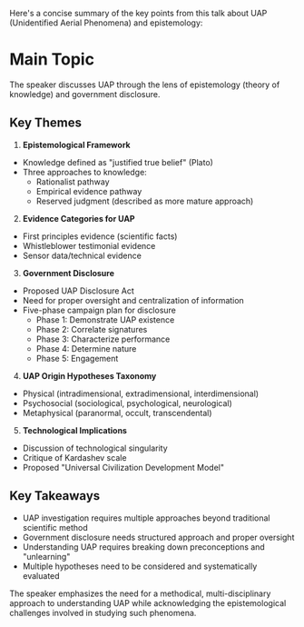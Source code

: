 Here's a concise summary of the key points from this talk about UAP (Unidentified Aerial Phenomena) and epistemology:

# Main Topic
The speaker discusses UAP through the lens of epistemology (theory of knowledge) and government disclosure.

## Key Themes

1. **Epistemological Framework**
- Knowledge defined as "justified true belief" (Plato)
- Three approaches to knowledge:
  - Rationalist pathway
  - Empirical evidence pathway
  - Reserved judgment (described as more mature approach)

2. **Evidence Categories for UAP**
- First principles evidence (scientific facts)
- Whistleblower testimonial evidence
- Sensor data/technical evidence

3. **Government Disclosure**
- Proposed UAP Disclosure Act
- Need for proper oversight and centralization of information
- Five-phase campaign plan for disclosure
  - Phase 1: Demonstrate UAP existence
  - Phase 2: Correlate signatures
  - Phase 3: Characterize performance
  - Phase 4: Determine nature
  - Phase 5: Engagement

4. **UAP Origin Hypotheses Taxonomy**
- Physical (intradimensional, extradimensional, interdimensional)
- Psychosocial (sociological, psychological, neurological)
- Metaphysical (paranormal, occult, transcendental)

5. **Technological Implications**
- Discussion of technological singularity
- Critique of Kardashev scale
- Proposed "Universal Civilization Development Model"

## Key Takeaways
- UAP investigation requires multiple approaches beyond traditional scientific method
- Government disclosure needs structured approach and proper oversight
- Understanding UAP requires breaking down preconceptions and "unlearning"
- Multiple hypotheses need to be considered and systematically evaluated

The speaker emphasizes the need for a methodical, multi-disciplinary approach to understanding UAP while acknowledging the epistemological challenges involved in studying such phenomena.
